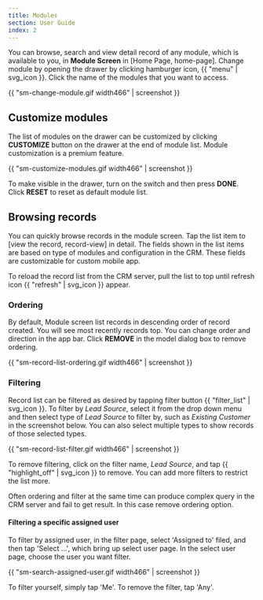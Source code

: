 ```yaml
---
title: Modules
section: User Guide
index: 2
---
```


You can browse, search and view detail record of any module, which is available to you, in **Module Screen** in [Home Page, home-page]. Change module by opening the drawer by clicking hamburger icon, {{ "menu" | svg_icon }}. Click the name of the modules that you want to access.

{{ "sm-change-module.gif width466" | screenshot }}

## Customize modules

The list of modules on the drawer can be customized by clicking **CUSTOMIZE** button on the drawer at the end of module list. Module customization is a premium feature.

{{ "sm-customize-modules.gif width466" | screenshot }}

To make visible in the drawer, turn on the switch and then press **DONE**. Click **RESET** to reset as default module list.

## Browsing records

You can quickly browse records in the module screen. Tap the list item to [view the record, record-view] in detail. The fields shown in the list items are based on type of modules and configuration in the CRM. These fields are customizable for custom mobile app.

To reload the record list from the CRM server, pull the list to top until refresh icon {{ "refresh" | svg_icon }} appear.

### Ordering

By default, Module screen list records in descending order of record created. You will see most recently records top. You can change order and direction in the app bar. Click **REMOVE** in the model dialog box to remove ordering.

{{ "sm-record-list-ordering.gif width466" | screenshot }}

### Filtering

Record list can be filtered as desired by tapping filter button {{ "filter_list" | svg_icon }}. To filter by *Lead Source*, select it from the drop down menu and then select type of *Lead Source* to filter by, such as *Existing Customer* in the screenshot below. You can also select multiple types to show records of those selected types.

{{ "sm-record-list-filter.gif width466" | screenshot }}

To remove filtering, click on the filter name, *Lead Source*, and tap {{ "highlight_off" | svg_icon }} to remove. You can add more filters to restrict the list more.

Often ordering and filter at the same time can produce complex query in the CRM server and fail to get result. In this case remove ordering option.

#### Filtering a specific assigned user

To filter by assigned user, in the filter page, select 'Assigned to' filed, and then tap 'Select ...', which bring up select user page. In the select user page, choose the user you want filter.

{{ "sm-search-assigned-user.gif width466" | screenshot }}

To filter yourself, simply tap 'Me'. To remove the filter, tap 'Any'.
